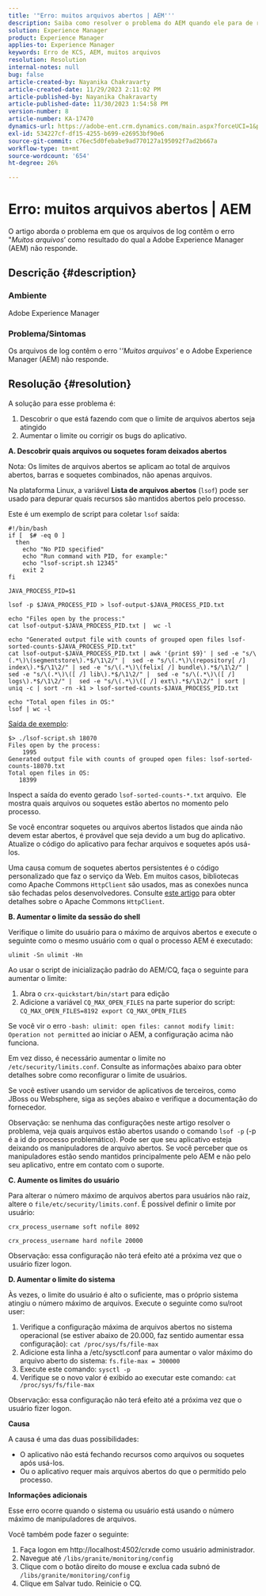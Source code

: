 ```yaml
---
title: '"Erro: muitos arquivos abertos | AEM'''
description: Saiba como resolver o problema do AEM quando ele para de responder devido ao erro Muitos arquivos abertos.
solution: Experience Manager
product: Experience Manager
applies-to: Experience Manager
keywords: Erro de KCS, AEM, muitos arquivos
resolution: Resolution
internal-notes: null
bug: false
article-created-by: Nayanika Chakravarty
article-created-date: 11/29/2023 2:11:02 PM
article-published-by: Nayanika Chakravarty
article-published-date: 11/30/2023 1:54:58 PM
version-number: 8
article-number: KA-17470
dynamics-url: https://adobe-ent.crm.dynamics.com/main.aspx?forceUCI=1&pagetype=entityrecord&etn=knowledgearticle&id=62babf1c-c18e-ee11-8179-6045bd006b4b
exl-id: 534227cf-df15-4255-b699-e26953bf90e6
source-git-commit: c76ec5d0febabe9ad770127a195092f7ad2b667a
workflow-type: tm+mt
source-wordcount: '654'
ht-degree: 26%

---
```


# Erro: muitos arquivos abertos | AEM


O artigo aborda o problema em que os arquivos de log contêm o erro &quot;*Muitos arquivos*’ como resultado do qual a Adobe Experience Manager (AEM) não responde.

## Descrição {#description}


### <b>Ambiente</b>

Adobe Experience Manager



### <b>Problema/Sintomas</b>

Os arquivos de log contêm o erro &#39;*&#39;Muitos arquivos&#39;* e o Adobe Experience Manager (AEM) não responde.




## Resolução {#resolution}


A solução para esse problema é:

1. Descobrir o que está fazendo com que o limite de arquivos abertos seja atingido
2. Aumentar o limite ou corrigir os bugs do aplicativo.


<b>A. Descobrir quais arquivos ou soquetes foram deixados abertos</b>

Nota: Os limites de arquivos abertos se aplicam ao total de arquivos abertos, barras e soquetes combinados, não apenas arquivos.

Na plataforma Linux, a variável <b>Lista de arquivos abertos</b> (`lsof`) pode ser usado para depurar quais recursos são mantidos abertos pelo processo.

Este é um exemplo de script para coletar `lsof` saída:


```
#!/bin/bash
if [  $# -eq 0 ] 
  then
    echo "No PID specified"
    echo "Run command with PID, for example:"
    echo "lsof-script.sh 12345"
    exit 2
fi
 
JAVA_PROCESS_PID=$1
 
lsof -p $JAVA_PROCESS_PID > lsof-output-$JAVA_PROCESS_PID.txt
 
echo "Files open by the process:"
cat lsof-output-$JAVA_PROCESS_PID.txt |  wc -l
 
echo "Generated output file with counts of grouped open files lsof-sorted-counts-$JAVA_PROCESS_PID.txt"
cat lsof-output-$JAVA_PROCESS_PID.txt | awk '{print $9}' | sed -e "s/\(.*\)\(segmentstore\).*$/\1\2/" |  sed -e "s/\(.*\)\(repository[ /] index\).*$/\1\2/" | sed -e "s/\(.*\)\(felix[ /] bundle\).*$/\1\2/" |  sed -e "s/\(.*\)\([ /] lib\).*$/\1\2/" |  sed -e "s/\(.*\)\([ /] logs\).*$/\1\2/" |  sed -e "s/\(.*\)\([ /] ext\).*$/\1\2/" | sort | uniq -c | sort -rn -k1 > lsof-sorted-counts-$JAVA_PROCESS_PID.txt
 
echo "Total open files in OS:"
lsof | wc -l
```


<u>Saída de exemplo</u>:


```
$> ./lsof-script.sh 18070
Files open by the process:
    1995
Generated output file with counts of grouped open files: lsof-sorted-counts-18070.txt
Total open files in OS:
   18399
```


Inspect a saída do evento gerado `lsof-sorted-counts-*.txt` arquivo.  Ele mostra quais arquivos ou soquetes estão abertos no momento pelo processo.

Se você encontrar soquetes ou arquivos abertos listados que ainda não devem estar abertos, é provável que seja devido a um bug do aplicativo. Atualize o código do aplicativo para fechar arquivos e soquetes após usá-los.

Uma causa comum de soquetes abertos persistentes é o código personalizado que faz o serviço da Web. Em muitos casos, bibliotecas como Apache Commons `HttpClient` são usados, mas as conexões nunca são fechadas pelos desenvolvedores. Consulte [este artigo](https://stackoverflow.com/questions/43454514/proper-usage-of-apache-httpclient-and-when-to-close-it) para obter detalhes sobre o Apache Commons `HttpClient`.

<b>B. Aumentar o limite da sessão do shell</b>

Verifique o limite do usuário para o máximo de arquivos abertos e execute o seguinte como o mesmo usuário com o qual o processo AEM é executado:

`ulimit -Sn ulimit -Hn`

Ao usar o script de inicialização padrão do AEM/CQ, faça o seguinte para aumentar o limite:

1. Abra o `crx-quickstart/bin/start` para edição
2. Adicione a variável `CQ_MAX_OPEN_FILES` na parte superior do script:    `CQ_MAX_OPEN_FILES=8192 export CQ_MAX_OPEN_FILES`


Se você vir o erro `-bash: ulimit: open files: cannot modify limit: Operation not permitted` ao iniciar o AEM, a configuração acima não funciona.

Em vez disso, é necessário aumentar o limite no `/etc/security/limits.conf`. Consulte as informações abaixo para obter detalhes sobre como reconfigurar o limite de usuários.

Se você estiver usando um servidor de aplicativos de terceiros, como JBoss ou Websphere, siga as seções abaixo e verifique a documentação do fornecedor.

Observação: se nenhuma das configurações neste artigo resolver o problema, veja quais arquivos estão abertos usando o comando `lsof -p` (-p é a id do processo problemático). Pode ser que seu aplicativo esteja deixando os manipuladores de arquivo abertos. Se você perceber que os manipuladores estão sendo mantidos principalmente pelo AEM e não pelo seu aplicativo, entre em contato com o suporte.

<b>C. Aumente os limites do usuário</b>

Para alterar o número máximo de arquivos abertos para usuários não raiz, altere o `file/etc/security/limits.conf`. É possível definir o limite por usuário:

`crx_process_username soft nofile 8092`

`crx_process_username hard nofile 20000`

Observação: essa configuração não terá efeito até a próxima vez que o usuário fizer logon.

<b>D. Aumentar o limite do sistema</b>

Às vezes, o limite do usuário é alto o suficiente, mas o próprio sistema atingiu o número máximo de arquivos. Execute o seguinte como su/root user:

1. Verifique a configuração máxima de arquivos abertos no sistema operacional (se estiver abaixo de 20.000, faz sentido aumentar essa configuração):
   `cat /proc/sys/fs/file-max`
2. Adicione esta linha a /etc/sysctl.conf para aumentar o valor máximo do arquivo aberto do sistema:
   `fs.file-max = 300000`
3. Execute este comando:
   `sysctl -p`
4. Verifique se o novo valor é exibido ao executar este comando:
   `cat /proc/sys/fs/file-max`


Observação: essa configuração não terá efeito até a próxima vez que o usuário fizer logon.

<b>Causa</b>

A causa é uma das duas possibilidades:

- O aplicativo não está fechando recursos como arquivos ou soquetes após usá-los.
- Ou o aplicativo requer mais arquivos abertos do que o permitido pelo processo.


<b>Informações adicionais</b>

Esse erro ocorre quando o sistema ou usuário está usando o número máximo de manipuladores de arquivos.

Você também pode fazer o seguinte:

1. Faça logon em http://localhost:4502/crxde como usuário administrador.
2. Navegue até `/libs/granite/monitoring/config`
3. Clique com o botão direito do mouse e exclua cada subnó de `/libs/granite/monitoring/config`
4. Clique em Salvar tudo. Reinicie o CQ.
